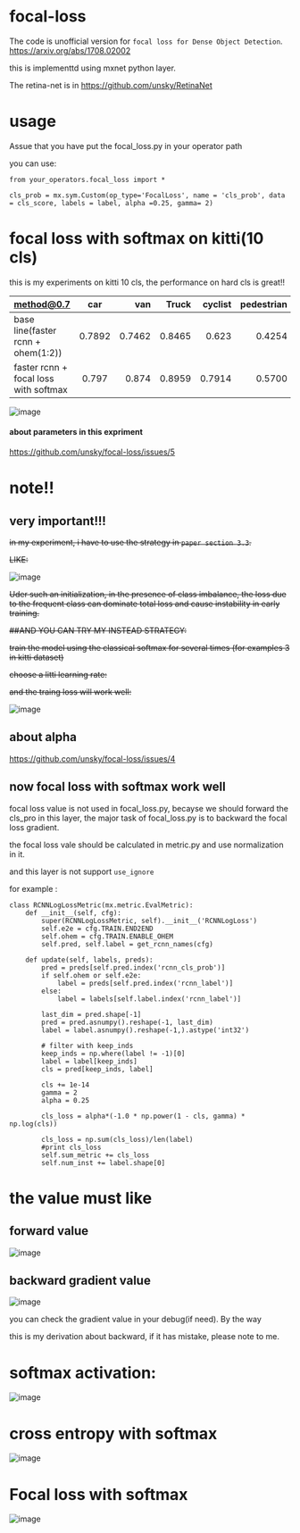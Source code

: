 # focal-loss

The code is unofficial version for `focal loss for Dense Object Detection`.
 https://arxiv.org/abs/1708.02002

this is implementtd using mxnet python layer.

The retina-net is in https://github.com/unsky/RetinaNet



# usage
Assue that you have put the focal_loss.py in your operator path

you can use:

```
from your_operators.focal_loss import *

cls_prob = mx.sym.Custom(op_type='FocalLoss', name = 'cls_prob', data = cls_score, labels = label, alpha =0.25, gamma= 2)

```

# focal loss with softmax on kitti(10 cls)
this is my experiments on kitti 10 cls, the performance on hard cls is great!!

| method@0.7                           | car           | van   | Truck |cyclist |pedestrian|person_sitting|tram  |misc  |dontcare|
| -------------                        |:-------------:| -----:| -----:| ------:|---------:|-------------:|-----:|-----:|-------:|
| base line(faster rcnn + ohem(1:2))   |      0.7892   |0.7462 |0.8465 |0.623   |0.4254    |0.1374        |0.5035|0.5007|0.1329  |
| faster rcnn + focal loss with softmax|      0.797    |0.874  | 0.8959|0.7914  |0.5700    |0.2806        |0.7884|0.7052|0.1433  |

![image](https://github.com/unsky/focal-loss/blob/master/readme/res.png)

#### about parameters in this expriment
https://github.com/unsky/focal-loss/issues/5


# note!!

## very important!!!

~~in my experiment, i have to use the strategy in  `paper section 3.3`.~~

~~LIKE:~~

![image](https://github.com/unsky/focal-loss/blob/master/readme/loss1.png)

~~Uder such an initialization, in the presence of class imbalance, the loss due to the frequent class can dominate total loss and cause instability in early training.~~
 



~~##AND YOU CAN TRY MY INSTEAD STRATEGY:~~

~~train the model using the classical softmax for several times (for examples 3 in kitti dataset)~~

~~choose a litti learning rate:~~

~~and the traing loss will work well:~~

![image](https://github.com/unsky/focal-loss/blob/master/readme/loss2.png)
## about alpha

https://github.com/unsky/focal-loss/issues/4

## now focal loss with softmax work well


focal loss value is not used in focal_loss.py, becayse we should forward the cls_pro in this layer,
the major task of focal_loss.py is to backward the focal loss gradient.

the focal loss vale should be calculated in metric.py and  use normalization in it.

and this layer is not support `use_ignore`

for example :

```
class RCNNLogLossMetric(mx.metric.EvalMetric):
    def __init__(self, cfg):
        super(RCNNLogLossMetric, self).__init__('RCNNLogLoss')
        self.e2e = cfg.TRAIN.END2END
        self.ohem = cfg.TRAIN.ENABLE_OHEM
        self.pred, self.label = get_rcnn_names(cfg)

    def update(self, labels, preds):
        pred = preds[self.pred.index('rcnn_cls_prob')]
        if self.ohem or self.e2e:
            label = preds[self.pred.index('rcnn_label')]
        else:
            label = labels[self.label.index('rcnn_label')]

        last_dim = pred.shape[-1]
        pred = pred.asnumpy().reshape(-1, last_dim)
        label = label.asnumpy().reshape(-1,).astype('int32')

        # filter with keep_inds
        keep_inds = np.where(label != -1)[0]
        label = label[keep_inds]
        cls = pred[keep_inds, label]

        cls += 1e-14
        gamma = 2
        alpha = 0.25

        cls_loss = alpha*(-1.0 * np.power(1 - cls, gamma) * np.log(cls))

        cls_loss = np.sum(cls_loss)/len(label)
        #print cls_loss
        self.sum_metric += cls_loss
        self.num_inst += label.shape[0]

```
# the value must like
## forward value
![image](https://github.com/unsky/focal-loss/blob/master/readme/forward.png)
## backward gradient value
![image](https://github.com/unsky/focal-loss/blob/master/readme/back_cure.png)

you can check the gradient value in your debug(if need).
By the way

this is my derivation about backward, if it has mistake, please note to me.

# softmax activation:

![image](https://github.com/unsky/focal-loss/blob/master/readme/2.jpg)

# cross entropy with softmax

![image](https://github.com/unsky/focal-loss/blob/master/readme/3.jpg)

# Focal loss with softmax

![image](https://github.com/unsky/focal-loss/blob/master/readme/1.jpg)


